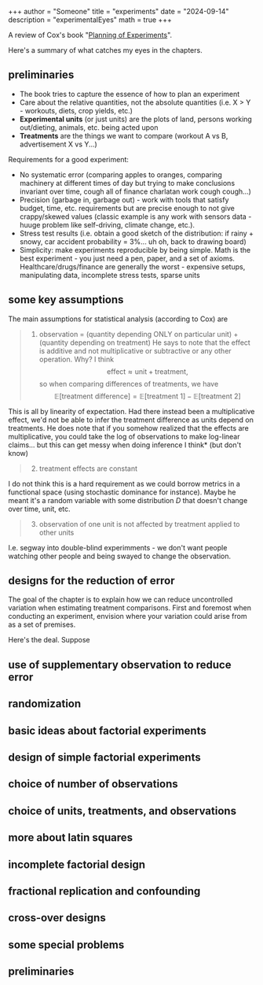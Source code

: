 +++
author = "Someone"
title = "experiments"
date = "2024-09-14"
description = "experimentalEyes"
math = true
+++

A review of Cox's book "[Planning of Experiments](https://archive.org/details/planningofexperi0000coxd)".
<!--more-->

Here's a summary of what catches my eyes in the chapters.

## preliminaries

- The book tries to capture the essence of how to plan an experiment
- Care about the relative quantities, not the absolute quantities (i.e. X > Y - workouts, diets, crop yields, etc.)
- **Experimental units** (or just units) are the plots of land, persons working out/dieting, animals, etc. being acted upon
- **Treatments** are the things we want to compare (workout A vs B, advertisement X vs Y...)

Requirements for a good experiment:

* No systematic error (comparing apples to oranges, comparing machinery at different times of day but trying to make conclusions invariant over time, cough all of finance charlatan work cough cough...)
* Precision (garbage in, garbage out) - work with tools that satisfy budget, time, etc. requirements but are precise enough to not give crappy/skewed values (classic example is any work with sensors data - huuge problem like self-driving, climate change, etc.).
* Stress test results (i.e. obtain a good sketch of the distribution: if rainy + snowy, car accident probability = 3%... uh oh, back to drawing board)
* Simplicity: make experiments reproducible by being simple. Math is the best experiment - you just need a pen, paper, and a set of axioms. Healthcare/drugs/finance are generally the worst - expensive setups, manipulating data, incomplete stress tests, sparse units

## some key assumptions

The main assumptions for statistical analysis (according to Cox) are

> 1) observation = (quantity depending ONLY on particular unit) + (quantity depending on treatment)
He says to note that the effect is additive and not multiplicative or subtractive or any other operation. Why? I think 
$$\text{effect}\approx \text{unit}+\text{treatment},$$
so when comparing differences of treatments, we have 
$$\mathbb{E}[\text{treatment difference}] = \mathbb{E}[\text{treatment 1}] - \mathbb{E}[\text{treatment 2}]$$

This is all by linearity of expectation. Had there instead been a multiplicative effect, we'd not be able to infer the treatment difference as units depend on treatments. He does note that if you somehow realized that the effects are multiplicative, you could take the log of observations to make log-linear claims... but this can get messy when doing inference I think* (but don't know)

> 2) treatment effects are constant
> 
I do not think this is a hard requirement as we could borrow metrics in a functional space (using stochastic dominance for instance). Maybe he meant it's a random variable with some distribution $D$ that doesn't change over time, unit, etc. 
> 3) observation of one unit is not affected by treatment applied to other units
> 
I.e. segway into double-blind experimments - we don't want people watching other people and being swayed to change the observation.


## designs for the reduction of error

The goal of the chapter is to explain how we can reduce uncontrolled variation when estimating treatment comparisons. First and foremost when conducting an experiment, envision where your variation could arise from as a set of premises. 

Here's the deal. Suppose 



## use of supplementary observation to reduce error

## randomization

## basic ideas about factorial experiments

## design of simple factorial experiments

## choice of number of observations

## choice of units, treatments, and observations

## more about latin squares

## incomplete factorial design

## fractional replication and confounding

## cross-over designs

## some special problems

## preliminaries



[^1]: [Einstein's Mass-Energy Equivalence](https://en.wikipedia.org/wiki/Mass%E2%80%93energy_equivalence)
